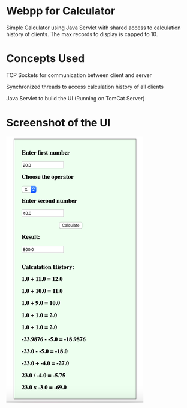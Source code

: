 # Webpp for Calculator
Simple Calculator using Java Servlet with shared access to calculation history of clients. The max records to display is capped to 10.

# Concepts Used
  TCP Sockets for communication between client and server
  
Synchronized threads to access calculation history of all clients
  
Java Servlet to build the UI (Running on TomCat Server)

# Screenshot of the UI

![](https://github.com/Roopana/calculator_client_webapp/blob/master/Calc_WebApp.png)
